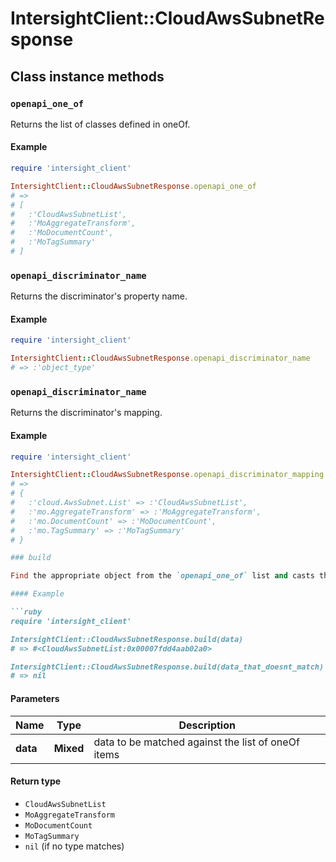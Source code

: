 # IntersightClient::CloudAwsSubnetResponse

## Class instance methods

### `openapi_one_of`

Returns the list of classes defined in oneOf.

#### Example

```ruby
require 'intersight_client'

IntersightClient::CloudAwsSubnetResponse.openapi_one_of
# =>
# [
#   :'CloudAwsSubnetList',
#   :'MoAggregateTransform',
#   :'MoDocumentCount',
#   :'MoTagSummary'
# ]
```

### `openapi_discriminator_name`

Returns the discriminator's property name.

#### Example

```ruby
require 'intersight_client'

IntersightClient::CloudAwsSubnetResponse.openapi_discriminator_name
# => :'object_type'
```

### `openapi_discriminator_name`

Returns the discriminator's mapping.

#### Example

```ruby
require 'intersight_client'

IntersightClient::CloudAwsSubnetResponse.openapi_discriminator_mapping
# =>
# {
#   :'cloud.AwsSubnet.List' => :'CloudAwsSubnetList',
#   :'mo.AggregateTransform' => :'MoAggregateTransform',
#   :'mo.DocumentCount' => :'MoDocumentCount',
#   :'mo.TagSummary' => :'MoTagSummary'
# }

### build

Find the appropriate object from the `openapi_one_of` list and casts the data into it.

#### Example

```ruby
require 'intersight_client'

IntersightClient::CloudAwsSubnetResponse.build(data)
# => #<CloudAwsSubnetList:0x00007fdd4aab02a0>

IntersightClient::CloudAwsSubnetResponse.build(data_that_doesnt_match)
# => nil
```

#### Parameters

| Name | Type | Description |
| ---- | ---- | ----------- |
| **data** | **Mixed** | data to be matched against the list of oneOf items |

#### Return type

- `CloudAwsSubnetList`
- `MoAggregateTransform`
- `MoDocumentCount`
- `MoTagSummary`
- `nil` (if no type matches)

